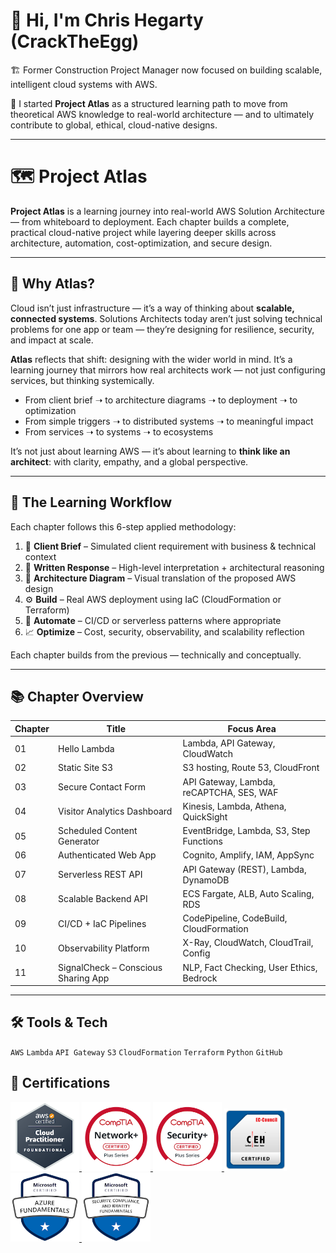 # 👋 Hi, I'm Chris Hegarty (CrackTheEgg)

🏗️ Former Construction Project Manager now focused on building scalable, intelligent cloud systems with AWS.

🔧 I started **Project Atlas** as a structured learning path to move from theoretical AWS knowledge to real-world architecture — and to ultimately contribute to global, ethical, cloud-native designs.

---

# 🗺️ Project Atlas

**Project Atlas** is a learning journey into real-world AWS Solution Architecture — from whiteboard to deployment. Each chapter builds a complete, practical cloud-native project while layering deeper skills across architecture, automation, cost-optimization, and secure design.

---

## 🤔 Why Atlas?

Cloud isn’t just infrastructure — it’s a way of thinking about **scalable, connected systems**. Solutions Architects today aren’t just solving technical problems for one app or team — they’re designing for resilience, security, and impact at scale.

**Atlas** reflects that shift: designing with the wider world in mind. It’s a learning journey that mirrors how real architects work — not just configuring services, but thinking systemically.

- From client brief ➝ to architecture diagrams ➝ to deployment ➝ to optimization  
- From simple triggers ➝ to distributed systems ➝ to meaningful impact  
- From services ➝ to systems ➝ to ecosystems  

It’s not just about learning AWS — it’s about learning to **think like an architect**: with clarity, empathy, and a global perspective.

---

## 🧱 The Learning Workflow

Each chapter follows this 6-step applied methodology:

1. 📝 **Client Brief** – Simulated client requirement with business & technical context
2. 🧠 **Written Response** – High-level interpretation + architectural reasoning
3. 🧭 **Architecture Diagram** – Visual translation of the proposed AWS design
4. ⚙️ **Build** – Real AWS deployment using IaC (CloudFormation or Terraform)
5. 🤖 **Automate** – CI/CD or serverless patterns where appropriate
6. 📈 **Optimize** – Cost, security, observability, and scalability reflection

Each chapter builds from the previous — technically and conceptually.

---

## 📚 Chapter Overview

| Chapter | Title                               | Focus Area                               |
| ------- | ----------------------------------- | ---------------------------------------- |
| 01      | Hello Lambda                        | Lambda, API Gateway, CloudWatch          |
| 02      | Static Site S3                      | S3 hosting, Route 53, CloudFront         |
| 03      | Secure Contact Form                 | API Gateway, Lambda, reCAPTCHA, SES, WAF |
| 04      | Visitor Analytics Dashboard         | Kinesis, Lambda, Athena, QuickSight      |
| 05      | Scheduled Content Generator         | EventBridge, Lambda, S3, Step Functions  |
| 06      | Authenticated Web App               | Cognito, Amplify, IAM, AppSync           |
| 07      | Serverless REST API                 | API Gateway (REST), Lambda, DynamoDB     |
| 08      | Scalable Backend API                | ECS Fargate, ALB, Auto Scaling, RDS      |
| 09      | CI/CD + IaC Pipelines               | CodePipeline, CodeBuild, CloudFormation  |
| 10      | Observability Platform              | X-Ray, CloudWatch, CloudTrail, Config    |
| 11      | SignalCheck – Conscious Sharing App | NLP, Fact Checking, User Ethics, Bedrock |

---

## 🛠 Tools & Tech
`AWS` `Lambda` `API Gateway` `S3` `CloudFormation` `Terraform` `Python` `GitHub`

<h2>📜 Certifications</h2>

<a href="https://www.credly.com/badges/c352daae-90c4-453a-a241-2aef3c351894/public_url" target="blank">
  <img src="assets/aws-certified-cloud-practitioner.png" alt="AWS Certified Cloud Practitioner" width="110" height="110">

<a href="https://www.credly.com/badges/dace6b68-35b4-44ae-b37d-7707d9f89742/public_url" target="_blank">
  <img src="assets/comptia-network-ce-certification.1-3.png" alt="Network+" width="110" height="110">
</a>

<a href="https://www.credly.com/badges/2c03d748-3465-4c32-b190-2c4458a5fdc0/public_url" target="_blank">
  <img src="assets/comptia-security-ce-certification.png" alt="Security+" width="110" height="110">
</a>

<a href="assets/ECC-CEH-Certificate.pdf" target="_blank">
  <img src="assets/CEH_2E345519D3F7.png" alt="CEH" width="100" height="100">
</a>

<a href="https://www.credly.com/badges/2c03d748-3465-4c32-b190-2c4458a5fdc0/public_url" target="_blank">
  <img src="assets/microsoft-certified-azure-fundamentals.png" alt="Azure Fundamentals" width="110" height="110">
</a>

<a href="https://www.credly.com/badges/415f6148-f8a6-4863-830d-c9e369ac77a1/public_url" target="_blank">
  <img src="assets/microsoft-certified-security-compliance-and-identity-fundamentals.png" alt="SC-900" width="110" height="110">
</a>

